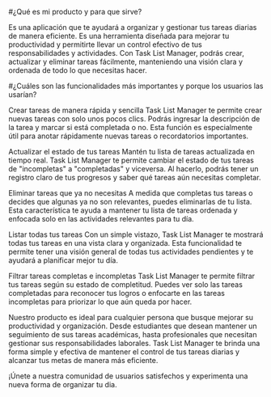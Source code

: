 #¿Qué es mi producto y para que sirve?

Es una aplicación que te ayudará a organizar y gestionar tus tareas diarias de manera eficiente. Es una herramienta diseñada para mejorar tu productividad y permitirte llevar un control efectivo de tus responsabilidades y actividades. Con Task List Manager, podrás crear, actualizar y eliminar tareas fácilmente, manteniendo una visión clara y ordenada de todo lo que necesitas hacer.


#¿Cuáles son las funcionalidades más importantes y porque los usuarios las usarían?

Crear tareas de manera rápida y sencilla
Task List Manager te permite crear nuevas tareas con solo unos pocos clics. Podrás ingresar la descripción de la tarea y marcar si está completada o no. Esta función es especialmente útil para anotar rápidamente nuevas tareas o recordatorios importantes.

Actualizar el estado de tus tareas
Mantén tu lista de tareas actualizada en tiempo real. Task List Manager te permite cambiar el estado de tus tareas de "incompletas" a "completadas" y viceversa. Al hacerlo, podrás tener un registro claro de tus progresos y saber qué tareas aún necesitas completar.

Eliminar tareas que ya no necesitas
A medida que completas tus tareas o decides que algunas ya no son relevantes, puedes eliminarlas de tu lista. Esta característica te ayuda a mantener tu lista de tareas ordenada y enfocada solo en las actividades relevantes para tu día.

Listar todas tus tareas
Con un simple vistazo, Task List Manager te mostrará todas tus tareas en una vista clara y organizada. Esta funcionalidad te permite tener una visión general de todas tus actividades pendientes y te ayudará a planificar mejor tu día.

Filtrar tareas completas e incompletas
Task List Manager te permite filtrar tus tareas según su estado de completitud. Puedes ver solo las tareas completadas para reconocer tus logros o enfocarte en las tareas incompletas para priorizar lo que aún queda por hacer.

Nuestro producto es ideal para cualquier persona que busque mejorar su productividad y organización. Desde estudiantes que desean mantener un seguimiento de sus tareas académicas, hasta profesionales que necesitan gestionar sus responsabilidades laborales. Task List Manager te brinda una forma simple y efectiva de mantener el control de tus tareas diarias y alcanzar tus metas de manera más eficiente.

¡Únete a nuestra comunidad de usuarios satisfechos y experimenta una nueva forma de organizar tu dia.